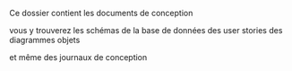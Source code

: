 Ce dossier contient les documents de conception

vous y trouverez 
les schémas de la base de données
des user stories
des diagrammes objets 

et même des journaux de conception